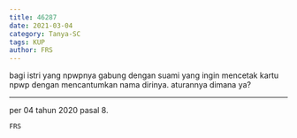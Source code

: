 ```yaml
---
title: 46287
date: 2021-03-04
category: Tanya-SC
tags: KUP
author: FRS
---
```


bagi istri yang npwpnya gabung dengan suami yang ingin mencetak kartu npwp dengan mencantumkan nama dirinya. aturannya dimana ya?

---

per 04 tahun 2020 pasal 8.

`FRS`

